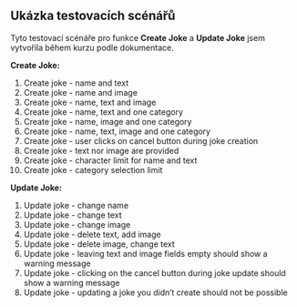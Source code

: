 ## Ukázka testovacích scénářů
Tyto testovací scénáře pro funkce **Create Joke** a **Update Joke** jsem vytvořila během kurzu podle dokumentace.

**Create Joke:** 
1. Create joke - name and text
2. Create joke - name and image
3. Create joke - name, text and image
4. Create joke - name, text and one category
5. Create joke - name, image and one category
6. Create joke - name, text, image and one category
7. Create joke - user clicks on cancel button during joke creation
8. Create joke - text nor image are provided
9. Create joke - character limit for name and text
10. Create joke - category selection limit

**Update Joke:** 
1. Update joke - change name
2. Update joke - change text
3. Update joke - change image
4. Update joke - delete text, add image
5. Update joke - delete image, change text
6. Update joke - leaving text and image fields empty should show a warning message
7. Update joke - clicking on the cancel button during joke update should show a warning message
8. Update joke - updating a joke you didn’t create should not be possible
